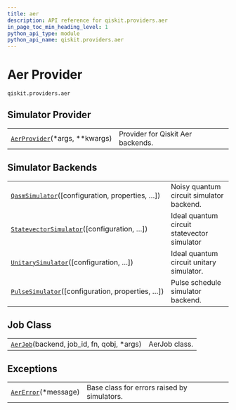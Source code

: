 ```yaml
---
title: aer
description: API reference for qiskit.providers.aer
in_page_toc_min_heading_level: 1
python_api_type: module
python_api_name: qiskit.providers.aer
---
```


<span id="module-qiskit.providers.aer" />

<span id="aer-provider-qiskit-providers-aer" />

# Aer Provider

<span id="module-qiskit.providers.aer" />

`qiskit.providers.aer`

## Simulator Provider

|                                                                                                                                           |                                   |
| ----------------------------------------------------------------------------------------------------------------------------------------- | --------------------------------- |
| [`AerProvider`](qiskit.providers.aer.AerProvider#qiskit.providers.aer.AerProvider "qiskit.providers.aer.AerProvider")(\*args, \*\*kwargs) | Provider for Qiskit Aer backends. |

## Simulator Backends

|                                                                                                                                                                                |                                             |
| ------------------------------------------------------------------------------------------------------------------------------------------------------------------------------ | ------------------------------------------- |
| [`QasmSimulator`](qiskit.providers.aer.QasmSimulator#qiskit.providers.aer.QasmSimulator "qiskit.providers.aer.QasmSimulator")(\[configuration, properties, …])                 | Noisy quantum circuit simulator backend.    |
| [`StatevectorSimulator`](qiskit.providers.aer.StatevectorSimulator#qiskit.providers.aer.StatevectorSimulator "qiskit.providers.aer.StatevectorSimulator")(\[configuration, …]) | Ideal quantum circuit statevector simulator |
| [`UnitarySimulator`](qiskit.providers.aer.UnitarySimulator#qiskit.providers.aer.UnitarySimulator "qiskit.providers.aer.UnitarySimulator")(\[configuration, …])                 | Ideal quantum circuit unitary simulator.    |
| [`PulseSimulator`](qiskit.providers.aer.PulseSimulator#qiskit.providers.aer.PulseSimulator "qiskit.providers.aer.PulseSimulator")(\[configuration, properties, …])             | Pulse schedule simulator backend.           |

## Job Class

|                                                                                                                                       |               |
| ------------------------------------------------------------------------------------------------------------------------------------- | ------------- |
| [`AerJob`](qiskit.providers.aer.AerJob#qiskit.providers.aer.AerJob "qiskit.providers.aer.AerJob")(backend, job\_id, fn, qobj, \*args) | AerJob class. |

## Exceptions

|                                                                                                                      |                                             |
| -------------------------------------------------------------------------------------------------------------------- | ------------------------------------------- |
| [`AerError`](qiskit.providers.aer.AerError#qiskit.providers.aer.AerError "qiskit.providers.aer.AerError")(\*message) | Base class for errors raised by simulators. |


